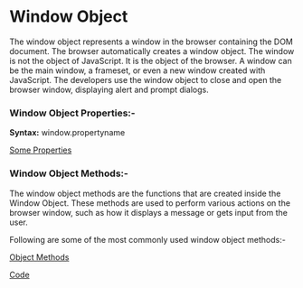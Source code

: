 # Window Object

The window object represents a window in the browser containing the DOM document. The browser automatically creates a window object. The window is not the object of JavaScript. It is the object of the browser. A window can be the main window, a frameset, or even a new window created with JavaScript. The developers use the window object to close and open the browser window, displaying alert and prompt dialogs.

### **Window Object Properties:-**

**Syntax:** window.propertyname

[Some Properties](Window%20Object%20368c53d98d674b15a004a8caf39a14b9/Some%20Properties%20a5511f863ad043599863fe4c365217ca.md)

### **Window Object Methods:-**

The window object methods are the functions that are created inside the Window Object. These methods are used to perform various actions on the browser window, such as how it displays a message or gets input from the user.

Following are some of the most commonly used window object methods:-

[Object Methods](Window%20Object%20368c53d98d674b15a004a8caf39a14b9/Object%20Methods%2065717f8ad4d7437998ce42f4da73daa3.md)

[Code](Window%20Object%20368c53d98d674b15a004a8caf39a14b9/Code%20494cf123d9124671bbff393978a8b602.md)